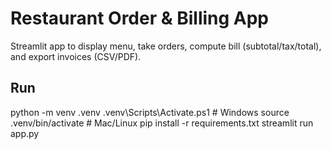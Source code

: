 # Restaurant Order & Billing App

Streamlit app to display menu, take orders, compute bill (subtotal/tax/total), and export invoices (CSV/PDF).

## Run
python -m venv .venv
.venv\Scripts\Activate.ps1   # Windows
source .venv/bin/activate    # Mac/Linux
pip install -r requirements.txt
streamlit run app.py
